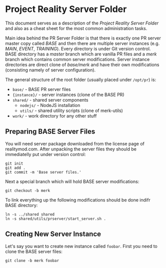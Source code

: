 # Project Reality Server Folder

This document serves as a description of the *Project Reality Server Folder* and also as a cheat sheet for the most common administration tasks.

Main idea behind the PR Server Folder is that there is exactly one PR server master copy called *BASE* and then there are multiple server instances (e.g. *MAIN*, *EVENT*, *TRAINING*). Every directory is under Git version control. BASE directory has a *master* branch which are vanilla PR files and a *merk* branch which contains common server modifications. Server instance directories are direct clone of *base/merk* and have their own modifications (consisting namely of server configuration).

The general structure of the root folder (usually placed under `/opt/pr`) is:

* `base/` - BASE PR server files
* `{instance}/` - server instances (clone of the BASE PR)
* `shared/` - shared server components
   * `nodejs/` - NodeJS installation
   * `utils/` - shared utility scripts (clone of merk-utils)
* `work/` - work directory for any other stuff


## Preparing BASE Server Files

You will need server package downloaded from the license page of realitymod.com. After unpacking the server files they should be immediatelly put under version control:

    git init
    git add .
    git commit -m 'Base server files.'

Next a special branch which will hold BASE server modifications:

    git checkout -b merk

To link everything up the following modifications should be done indifr BASE directory:

    ln -s ../shared shared
    ln -s shared/utils/prserver/start_server.sh .


## Creating New Server Instance

Let's say you want to create new instance called `foobar`. First you need to clone the BASE server files:

    git clone -b merk foobar


